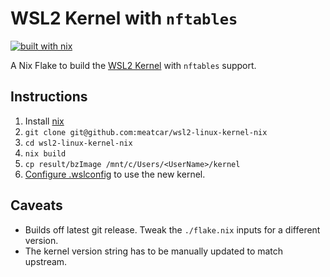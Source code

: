 # WSL2 Kernel with `nftables`

[![built with nix](https://builtwithnix.org/badge.svg)](https://builtwithnix.org)

A Nix Flake to build the [WSL2 Kernel](https://github.com/microsoft/WSL2-Linux-Kernel) with `nftables` support.

## Instructions

1. Install [nix](https://nixos.org/download.html)
2. `git clone git@github.com:meatcar/wsl2-linux-kernel-nix`
3. `cd wsl2-linux-kernel-nix`
4. `nix build`
5. `cp result/bzImage /mnt/c/Users/<UserName>/kernel`
6. [Configure .wslconfig](https://docs.microsoft.com/en-us/windows/wsl/wsl-config#configuration-setting-for-wslconfig) to use the new kernel.

## Caveats

- Builds off latest git release. Tweak the `./flake.nix` inputs for a different version.
- The kernel version string has to be manually updated to match upstream.
